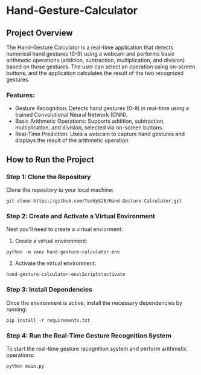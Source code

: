 # Hand-Gesture-Calculator

## Project Overview

The Hand-Gesture Calculator is a real-time application that detects numerical hand gestures (0-9) using a webcam and performs basic arithmetic operations (addition, subtraction, multiplication, and division) based on those gestures. The user can select an operation using on-screen buttons, and the application calculates the result of the two recognized gestures.

### Features:

- Gesture Recognition: Detects hand gestures (0-9) in real-time using a trained Convolutional Neural Network (CNN).
- Basic Arithmetic Operations: Supports addition, subtraction, multiplication, and division, selected via on-screen buttons.
- Real-Time Prediction: Uses a webcam to capture hand gestures and displays the result of the arithmetic operation.


## How to Run the Project

### Step 1: Clone the Repository
Clone the repository to your local machine:
```
git clone https://github.com/TeddyS26/Hand-Gesture-Calculator.git
```

### Step 2: Create and Activate a Virtual Environment
Next you'll need to create a virtual enviorment:

1. Create a virtual environment:
```
python -m venv hand-gesture-calculator-env
```

2. Activate the virtual environment:
```
hand-gesture-calculator-env\Scripts\activate
```

### Step 3: Install Dependencies
Once the environment is active, install the necessary dependencies by running:
```
pip install -r requirements.txt
```

### Step 4: Run the Real-Time Gesture Recognition System
To start the real-time gesture recognition system and perform arithmetic operations:
```
python main.py
```
